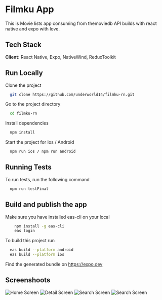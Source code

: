# Filmku App

This is Movie lists app consuming from themoviedb API builds with react native and expo with love.

## Tech Stack

**Client:** React Native, Expo, NativeWind, ReduxToolkit

## Run Locally

Clone the project

```bash
  git clone https://github.com/underworld14/filmku-rn.git
```

Go to the project directory

```bash
  cd filmku-rn
```

Install dependencies

```bash
  npm install
```

Start the project for Ios / Android

```bash
  npm run ios / npm run android
```

## Running Tests

To run tests, run the following command

```bash
  npm run testFinal
```

## Build and publish the app

Make sure you have installed eas-cli on your local

```bash
    npm install -g eas-cli
    eas login
```

To build this project run

```bash
  eas build --platform android
  eas build --platform ios
```

Find the generated bundle on https://expo.dev

## Screenshoots

![Home Screen](screenshoots/home.png)
![Detail Screen](screenshoots/detail.png)
![Search Screen](screenshoots/search.png)
![Search Screen](screenshoots/bookmark.png)
